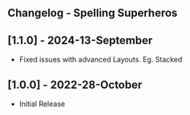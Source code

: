 ## Changelog - Spelling Superheros

## [1.1.0] - 2024-13-September
- Fixed issues with advanced Layouts. Eg. Stacked

## [1.0.0] - 2022-28-October
- Initial Release